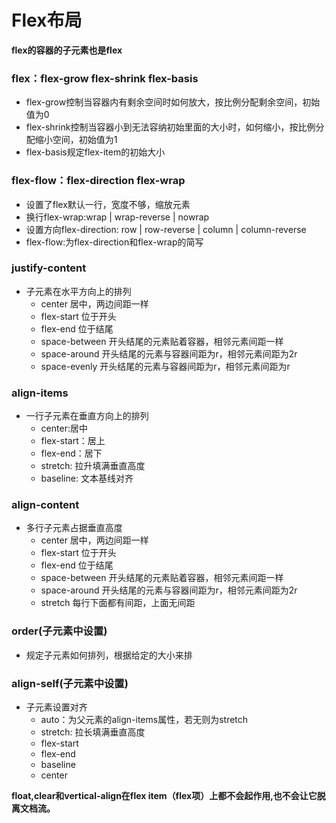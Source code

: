 # Flex布局

**flex的容器的子元素也是flex**

### flex：flex-grow  flex-shrink  flex-basis

- flex-grow控制当容器内有剩余空间时如何放大，按比例分配剩余空间，初始值为0
- flex-shrink控制当容器小到无法容纳初始里面的大小时，如何缩小，按比例分配缩小空间，初始值为1
- flex-basis规定flex-item的初始大小



### flex-flow：flex-direction  flex-wrap

- 设置了flex默认一行，宽度不够，缩放元素
- 换行flex-wrap:wrap | wrap-reverse | nowrap
- 设置方向flex-direction: row | row-reverse | column | column-reverse
- flex-flow:为flex-direction和flex-wrap的简写



### justify-content

- 子元素在水平方向上的排列
  - center  居中，两边间距一样
  - flex-start 位于开头
  - flex-end 位于结尾
  - space-between 开头结尾的元素贴着容器，相邻元素间距一样
  - space-around 开头结尾的元素与容器间距为r，相邻元素间距为2r
  - space-evenly  开头结尾的元素与容器间距为r，相邻元素间距为r

### align-items

- 一行子元素在垂直方向上的排列
  - center:居中
  - flex-start：居上
  - flex-end：居下
  - stretch: 拉升填满垂直高度
  - baseline: 文本基线对齐

### align-content

- 多行子元素占据垂直高度
  - center  居中，两边间距一样
  - flex-start 位于开头
  - flex-end 位于结尾
  - space-between 开头结尾的元素贴着容器，相邻元素间距一样
  - space-around 开头结尾的元素与容器间距为r，相邻元素间距为2r
  - stretch  每行下面都有间距，上面无间距 

### order(子元素中设置)

- 规定子元素如何排列，根据给定的大小来排  

### align-self(子元素中设置)

- 子元素设置对齐
  - auto：为父元素的align-items属性，若无则为stretch
  - stretch: 拉长填满垂直高度
  - flex-start
  - flex-end
  - baseline
  - center

**float,clear和vertical-align在flex item（flex项）上都不会起作用,也不会让它脱离文档流。**